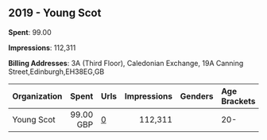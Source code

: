 ## 2019 - Young Scot 
**Spent**: 99.00

**Impressions**: 112,311

**Billing Addresses**: 3A (Third Floor), Caledonian Exchange, 19A Canning Street,Edinburgh,EH38EG,GB

|Organization|Spent|Urls|Impressions|Genders|Age Brackets|Country Codes|
|:---|---:|:---|---:|:---|:---|:---|
|Young Scot|99.00 GBP|[0](https://www.snap.com/political-ads/asset/761e7c8e2bb7488b7f92be70e6af81a80bd7b65672b335d10fc3904adbe671bb?mediaType=png)|112,311||20-|united kingdom|
